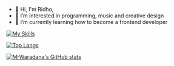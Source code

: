- 👋 Hi, I'm Ridho,
- 👀 I’m interested in programming, music and creative design
- 🌱 I’m currently learning how to become a frontend developer


<!---
MrWaradana/MrWaradana is a ✨ special ✨ repository because its `README.md` (this file) appears on your GitHub profile.
You can click the Preview link to take a look at your changes.
--->

<!-- <p align="center">
  <a href="https://skillicons.dev">
    <img src="https://skillicons.dev/icons?i=figma,tailwind,nextjs,ts,laravel,vscode,py" />
  </a>
</p> -->
[![My Skills](https://skillicons.dev/icons?i=figma,tailwind,nextjs,ts,laravel,vscode,py)](#)

[![Top Langs](https://github-readme-stats.vercel.app/api/top-langs/?username=MrWaradana&count_private=true&layout=compact&show_icons=true&theme=dark#gh-dark-mode-only&hide=ruby,shell)](https://github.com/anuraghazra/github-readme-stats)

[![MrWaradana's GitHub stats](https://github-readme-stats.vercel.app/api?username=MrWaradana&count_private=true&hide=prs,issues,contribs&show_icons=true&theme=dark#gh-dark-mode-only)
](https://github.com/anuraghazra/github-readme-stats)




